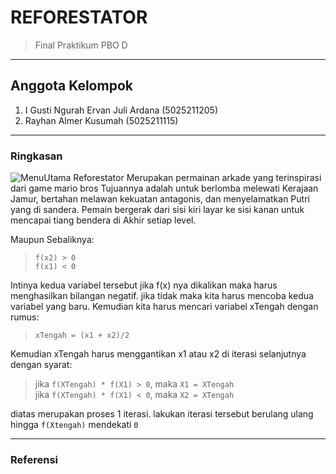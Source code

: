 # REFORESTATOR
> Final Praktikum PBO D

***

## Anggota Kelompok
1. I Gusti Ngurah Ervan Juli Ardana (5025211205)
2. Rayhan Almer Kusumah (5025211115)

---

### Ringkasan

![MenuUtama](https://user-images.githubusercontent.com/114007640/209443002-ba50fa99-fabb-4ada-b6a6-9f7cbea4f9e1.png)
Reforestator Merupakan permainan arkade yang terinspirasi dari game mario bros Tujuannya adalah untuk berlomba melewati Kerajaan Jamur, bertahan melawan kekuatan antagonis, dan menyelamatkan Putri yang di sandera. Pemain bergerak dari sisi kiri layar ke sisi kanan untuk mencapai tiang bendera di Akhir setiap level.

Maupun Sebaliknya:

>`f(x2) > 0`\
`f(x1) < 0`

Intinya kedua variabel tersebut jika f(x) nya dikalikan maka harus menghasilkan bilangan negatif. jika tidak maka kita harus mencoba kedua variabel yang baru. Kemudian kita harus mencari variabel xTengah dengan rumus:

>`xTengah = (x1 + x2)/2`

Kemudian xTengah harus menggantikan x1 atau x2 di iterasi selanjutnya dengan syarat:

> jika `f(XTengah) * f(X1) > 0`, maka `X1 = XTengah`\
jika `f(XTengah) * f(X1) < 0`, maka `X2 = XTengah`

diatas merupakan proses 1 iterasi. lakukan iterasi tersebut berulang ulang hingga `f(Xtengah)` mendekati `0` 

---

### Referensi



